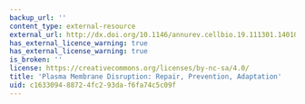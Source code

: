 ```yaml
---
backup_url: ''
content_type: external-resource
external_url: http://dx.doi.org/10.1146/annurev.cellbio.19.111301.140101
has_external_licence_warning: true
has_external_license_warning: true
is_broken: ''
license: https://creativecommons.org/licenses/by-nc-sa/4.0/
title: 'Plasma Membrane Disruption: Repair, Prevention, Adaptation'
uid: c1633094-8872-4fc2-93da-f6fa74c5c09f
---
```

